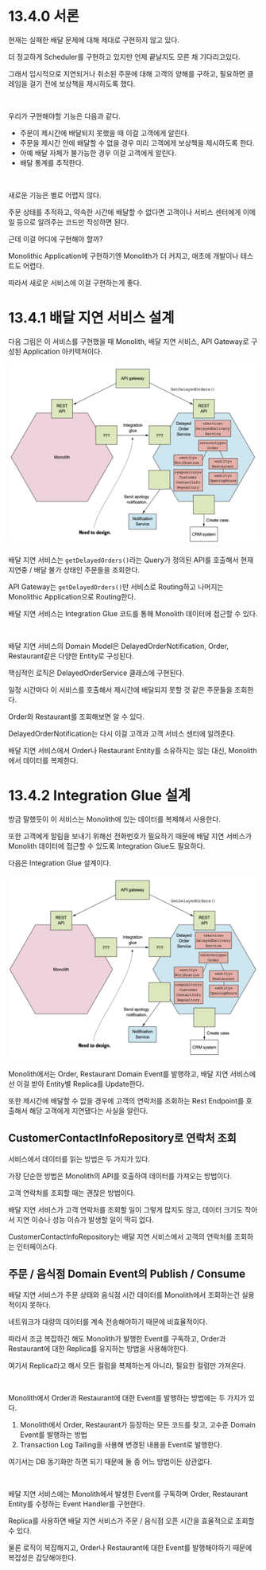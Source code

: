# 13.4.0 서론

현재는 실패한 배달 문제에 대해 제대로 구현하지 않고 있다.

더 정교하게 Scheduler를 구현하고 있지만 언제 끝날지도 모른 채 기다리고있다.

그래서 임시적으로 지연되거나 취소된 주문에 대해 고객의 양해를 구하고, 필요하면 클레임을 걸기 전에 보상책을 제시하도록 했다.

<br>

우리가 구현해야할 기능은 다음과 같다.

- 주문이 제시간에 배달되지 못했을 때 이걸 고객에게 알린다.
- 주문을 제시간 안에 배달할 수 없을 경우 미리 고객에게 보상책을 제시하도록 한다.
- 아예 배달 자체가 불가능한 경우 이걸 고객에게 알린다.
- 배달 통계를 추적한다.

<br>

새로운 기능은 별로 어렵지 않다.

주문 상태를 추적하고, 약속한 시간에 배달할 수 없다면 고객이나 서비스 센터에게 이메일 등으로 알려주는 코드만 작성하면 된다.

근데 이걸 어디에 구현해야 할까?

Monolithic Application에 구현하기엔 Monolith가 더 커지고, 애초에 개발이나 테스트도 어렵다.

따라서 새로운 서비스에 이걸 구현하는게 좋다.

# 13.4.1 배달 지연 서비스 설계

다음 그림은 이 서비스를 구현했을 때 Monolith, 배달 지연 서비스, API Gateway로 구성된 Application 아키텍쳐이다.

![img](../../images/delivery_fail_service_architecture.png)

배달 지연 서비스는 `getDelayedOrders()`라는 Query가 정의된 API를 호출해서 현재 지연중 / 배달 불가 상태인 주문들을 조회한다.

API Gateway는 `getDelayedOrders()`만 서비스로 Routing하고 나머지는 Monolithic Application으로 Routing한다.

배달 지연 서비스는 Integration Glue 코드를 통해 Monolith 데이터에 접근할 수 있다.

<br>

배달 지연 서비스의 Domain Model은 DelayedOrderNotification, Order, Restaurant같은 다양한 Entity로 구성된다.

핵심적인 로직은 DelayedOrderService 클래스에 구현된다.

일정 시간마다 이 서비스를 호출해서 제시간에 배달되지 못할 것 같은 주문들을 조회한다.

Order와 Restaurant를 조회해보면 알 수 있다.

DelayedOrderNotification는 다시 이걸 고객과 고객 서비스 센터에 알려준다.

배달 지연 서비스에서 Order나 Restaurant Entity를 소유하지는 않는 대신, Monolith에서 데이터를 복제한다.

# 13.4.2 Integration Glue 설계

방금 말했듯이 이 서비스는 Monolith에 있는 데이터를 복제해서 사용한다.

또한 고객에게 알림을 보내기 위해선 전화번호가 필요하기 때문에 배달 지연 서비스가 Monolith 데이터에 접근할 수 있도록 Integration Glue도 필요하다.

다음은 Integration Glue 설계이다.

![img](../../images/delivery_fail_service.png)

Monolith에서는 Order, Restaurant Domain Event를 발행하고, 배달 지연 서비스에선 이걸 받아 Entity별 Replica를 Update한다.

또한 제시간에 배달할 수 없을 경우에 고객의 연락처를 조회하는 Rest Endpoint를 호출해서 해당 고객에게 지연됐다는 사실을 알린다.

## CustomerContactInfoRepository로 연락처 조회

서비스에서 데이터를 읽는 방법은 두 가지가 있다.

가장 단순한 방법은 Monolith의 API를 호출하여 데이터를 가져오는 방법이다.

고객 연락처를 조회할 때는 괜찮은 방법이다.

배달 지연 서비스가 고객 연락처를 조회할 일이 그렇게 많지도 않고, 데이터 크기도 작아서 지연 이슈나 성능 이슈가 발생할 일이 딱히 없다.

CustomerContactInfoRepository는 배달 지연 서비스에서 고객의 연락처를 조회하는 인터페이스다.

## 주문 / 음식점 Domain Event의 Publish / Consume

배달 지연 서비스가 주문 상태와 음식점 시간 데이터를 Monolith에서 조회하는건 실용적이지 못하다.

네트워크가 대량의 데이터를 계속 전송해야하기 때문에 비효율적이다.

따라서 조금 복잡하긴 해도 Monolith가 발행한 Event를 구독하고, Order과 Restaurant에 대한 Replica를 유지하는 방법을 사용해야한다.

여기서 Replica라고 해서 모든 컬럼을 복제하는게 아니라, 필요한 컬럼만 가져온다.

<br>

Monolith에서 Order과 Restaurant에 대한 Event를 발행하는 방법에는 두 가지가 있다.

1. Monolith에서 Order, Restaurant가 등장하는 모든 코드를 찾고, 고수준 Domain Event를 발행하는 방법
2. Transaction Log Tailing을 사용해 변경된 내용을 Event로 발행한다.

여기서는 DB 동기화만 하면 되기 때문에 둘 중 어느 방법이든 상관없다.

<br>

배달 지연 서비스에는 Monolith에서 발생한 Event를 구독하며 Order, Restaurant Entity를 수정하는 Event Handler를 구현한다.

Replica를 사용하면 배달 지연 서비스가 주문 / 음식점 오픈 시간을 효율적으로 조회할 수 있다.

물론 로직이 복잡해지고, Order나 Restaurant에 대한 Event를 발행해야하기 때문에 복잡성은 감당해야한다.

